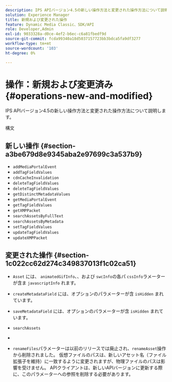 ```yaml
---
description: IPS APIバージョン4.5の新しい操作方法と変更された操作方法について説明します。
solution: Experience Manager
title: 新規および変更された操作
feature: Dynamic Media Classic、SDK/API
role: Developer,Admin
exl-id: 9033328a-d0ce-4ef2-b6ec-c6a81fbedf9d
source-git-commit: fcda99340a18d5037157723bb3bdca5fa9df3277
workflow-type: tm+mt
source-wordcount: '103'
ht-degree: 0%

---
```


# 操作：新規および変更済み{#operations-new-and-modified}

IPS APIバージョン4.5の新しい操作方法と変更された操作方法について説明します。

構文

## 新しい操作 {#section-a3be679d8e9345aba2e97699c3a537b9}

* `addMediaPortalEvent`
* `addTagFieldValues`
* `cdnCacheInvalidation`
* `deleteTagFieldValues`
* `deleteTagFieldValues`
* `getDistinctMetadataValues`
* `getMediaPortalEvent`
* `getTagFieldValues`
* `getXMPPacket`
* `searchAssetsByFullText`
* `searchAssetsByMetadata`
* `setTagFieldValues`
* `updateTagFieldValues`
* `updateXMPPacket`

## 変更された操作 {#section-1c022cc62d274c349837013f1c02ca51}

* `Asset` には、 `animatedGifInfo`、、および `swcInfo`の各パ `cssInfo`ラメーターが含ま `javascriptInfo` れます。

* `createMetadataField` には、オプションのパラメーターが含 `isHidden` まれています。

* `saveMetadataField` には、オプションのパラメーターが含 `isHidden` まれています。

* `searchAssets`
* 
* `renameFiles`パラメーターは以前のリリースでは廃止され、`renameAsset`操作から削除されました。 仮想ファイルのパスは、新しいアセット名（ファイル拡張子を維持）に一致するように変更されますが、物理ファイルのパスは影響を受けません。 APIクライアントは、新しいAPIバージョンに更新する際に、このパラメーターへの参照を削除する必要があります。
